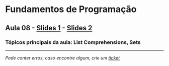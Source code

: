 # Fundamentos de Programação
## Aula 08 - [Slides 1](https://github.com/TiagoRG/uaveiro-leci/blob/master/1ano/1semestre/fp/slides/tp08-comprehensions.pdf) - [Slides 2](https://github.com/TiagoRG/uaveiro-leci/blob/master/1ano/1semestre/fp/slides/tp08-sets.pdf)
### Tópicos principais da aula: List Comprehensions, Sets

---
*Pode conter erros, caso encontre algum, crie um* [*ticket*](https://github.com/TiagoRG/uaveiro-leci/issues/new)
